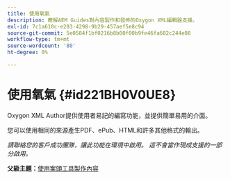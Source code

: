 ```yaml
---
title: 使用氧氣
description: 瞭解AEM Guides對內容製作和發佈的Oxygon XML編輯器支援。
exl-id: 7c1a610c-e203-4298-9b29-457aef5e8c94
source-git-commit: 5e0584f1bf0216b8b00f00b9fe46fa682c244e08
workflow-type: tm+mt
source-wordcount: '80'
ht-degree: 0%

---
```


# 使用氧氣 {#id221BH0V0UE8}

Oxygon XML Author提供使用者易記的編寫功能，並提供簡單易用的介面。

您可以使用相同的來源產生PDF、ePub、HTML和許多其他格式的輸出。

*請聯絡您的客戶成功團隊，讓此功能在環境中啟用。 這不會當作現成支援的一部分啟用。*

**父級主題：**[&#x200B;使用案頭工具製作內容](author-desktop-tools.md)
